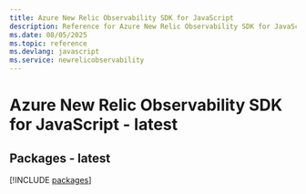 ```yaml
---
title: Azure New Relic Observability SDK for JavaScript
description: Reference for Azure New Relic Observability SDK for JavaScript
ms.date: 08/05/2025
ms.topic: reference
ms.devlang: javascript
ms.service: newrelicobservability
---
```

# Azure New Relic Observability SDK for JavaScript - latest
## Packages - latest
[!INCLUDE [packages](new-relic-observability-index.md)]